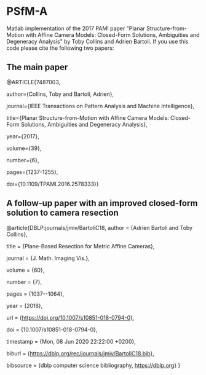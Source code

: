 # PSfM-A

Matlab implementation of the 2017 PAMI paper "Planar Structure-from-Motion with Affine Camera Models: Closed-Form Solutions, Ambiguities and Degeneracy Analysis" by Toby Collins and Adrien Bartoli. If you use this code please cite the following two papers:


## The main paper

@ARTICLE{7487003,

  author={Collins, Toby and Bartoli, Adrien},

  journal={IEEE Transactions on Pattern Analysis and Machine Intelligence}, 

  title={Planar Structure-from-Motion with Affine Camera Models: Closed-Form Solutions, Ambiguities and Degeneracy Analysis}, 

  year={2017},

  volume={39},

  number={6},

  pages={1237-1255},

  doi={10.1109/TPAMI.2016.2578333}}
  

## A follow-up paper with an improved closed-form solution to camera resection

@article{DBLP:journals/jmiv/BartoliC18,
  author    = {Adrien Bartoli and
               Toby Collins},
               
  title     = {Plane-Based Resection for Metric Affine Cameras},
  
  journal   = {J. Math. Imaging Vis.},
  
  volume    = {60},
  
  number    = {7},
  
  pages     = {1037--1064},
  
  year      = {2018},
  
  url       = {https://doi.org/10.1007/s10851-018-0794-0},
  
  doi       = {10.1007/s10851-018-0794-0},
  
  timestamp = {Mon, 08 Jun 2020 22:22:00 +0200},
  
  biburl    = {https://dblp.org/rec/journals/jmiv/BartoliC18.bib},
  
  bibsource = {dblp computer science bibliography, https://dblp.org}
}


  


